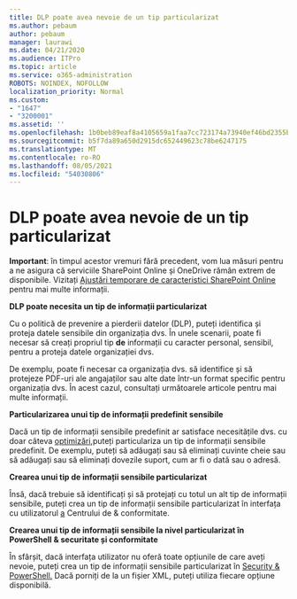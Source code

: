 ```yaml
---
title: DLP poate avea nevoie de un tip particularizat
ms.author: pebaum
author: pebaum
manager: laurawi
ms.date: 04/21/2020
ms.audience: ITPro
ms.topic: article
ms.service: o365-administration
ROBOTS: NOINDEX, NOFOLLOW
localization_priority: Normal
ms.custom:
- "1647"
- "3200001"
ms.assetid: ''
ms.openlocfilehash: 1b0beb89eaf8a4105659a1faa7cc723174a73940ef46bd2355bdddfee7b94adb
ms.sourcegitcommit: b5f7da89a650d2915dc652449623c78be6247175
ms.translationtype: MT
ms.contentlocale: ro-RO
ms.lasthandoff: 08/05/2021
ms.locfileid: "54030806"
---
```

# <a name="dlp-might-need-a-custom-type"></a>DLP poate avea nevoie de un tip particularizat

**Important**: în timpul acestor vremuri fără precedent, vom lua măsuri pentru a ne asigura că serviciile SharePoint Online și OneDrive rămân extrem de disponibile. Vizitați [Ajustări temporare de caracteristici SharePoint Online](https://aka.ms/ODSPAdjustments) pentru mai multe informații.

**DLP poate necesita un tip de informații particularizat**

Cu o politică de prevenire a pierderii datelor (DLP), puteți identifica și proteja datele sensibile din organizația dvs. În unele scenarii, poate fi necesar să creați propriul tip **de** informații cu caracter personal, sensibil, pentru a proteja datele organizației dvs.

De exemplu, poate fi necesar ca organizația dvs. să identifice și să protejeze PDF-uri ale angajaților sau alte date într-un format specific pentru organizația dvs. În acest cazul, consultați următoarele articole pentru mai multe informații.
  
 **Particularizarea unui tip de informații predefinit sensibile**
  
Dacă un tip de informații sensibile predefinit ar satisface necesitățile dvs. cu doar câteva [optimizări,](https://docs.microsoft.com/microsoft-365/compliance/customize-a-built-in-sensitive-information-type)puteți particulariza un tip de informații sensibile predefinit. De exemplu, puteți să adăugați sau să eliminați cuvinte cheie sau să adăugați sau să eliminați dovezile suport, cum ar fi o dată sau o adresă.
  
 **Crearea unui tip de informații sensibile particularizat**
  
Însă, dacă trebuie să identificați și să protejați cu totul un alt tip de informații sensibile, puteți crea un tip de informații sensibile particularizat în interfața cu utilizatorul [a](https://docs.microsoft.com/microsoft-365/compliance/create-a-custom-sensitive-information-type) Centrului de & conformitate.
  
**Crearea unui tip de informații sensibile la nivel particularizat în PowerShell & securitate și conformitate**

În sfârșit, dacă interfața utilizator nu oferă toate opțiunile de care aveți nevoie, puteți crea un tip de informații sensibile particularizat în [Security & PowerShell.](https://docs.microsoft.com/microsoft-365/compliance/create-a-custom-sensitive-information-type-in-scc-powershell) Dacă porniți de la un fișier XML, puteți utiliza fiecare opțiune disponibilă.
